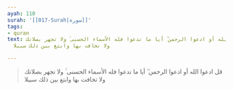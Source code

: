```yaml
---
ayah: 110
surah: '[[017-Surah|سورة]]'
tags:
- quran
text: قل ادعوا الله أو ادعوا الرحمن ۖ أيا ما تدعوا فله الأسماء الحسنى ۚ ولا تجهر بصلاتك
  ولا تخافت بها وابتغ بين ذلك سبيلا

---
```

> قل ادعوا الله أو ادعوا الرحمن ۖ أيا ما تدعوا فله الأسماء الحسنى ۚ ولا تجهر بصلاتك ولا تخافت بها وابتغ بين ذلك سبيلا
